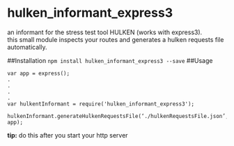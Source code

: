 hulken_informant_express3
=========================

an informant for the stress test tool HULKEN (works with express3).  
this small module inspects your routes and generates a hulken requests file automatically.

##Installation
`npm install hulken_informant_express3 --save`
##Usage
```
var app = express();
.
.
.
.
var hulkentInformant = require('hulken_informant_express3');
 hulkenInformant.generateHulkenRequestsFile(‘./hulkenRequestsFile.json’, app);
```
**tip:** do this after you start your http server
